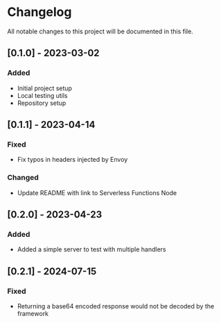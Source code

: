 # Changelog

All notable changes to this project will be documented in this file.

<!-- The format is based on [Keep a Changelog](https://keepachangelog.com/en/1.0.0/),
and this project adheres to [Semantic Versioning](https://semver.org/spec/v2.0.0.html). -->

## [0.1.0] - 2023-03-02

### Added

- Initial project setup
- Local testing utils
- Repository setup

## [0.1.1] - 2023-04-14

### Fixed

- Fix typos in headers injected by Envoy

### Changed

- Update README with link to Serverless Functions Node

## [0.2.0] - 2023-04-23

### Added

- Added a simple server to test with multiple handlers

## [0.2.1] - 2024-07-15

### Fixed

- Returning a base64 encoded response would not be decoded by the framework
